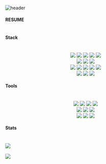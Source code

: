 ![header](https://capsule-render.vercel.app/api?type=venom&color=auto&height=300&section=header&text=Rolf.J&animation=fadeIn&fontColor=ffffff&fontSize=120)

#### RESUME
#
<div align="center">
 
</div>

#### Stack
#
<div align="center">
 <img src="https://img.shields.io/badge/iOS-000000?style=flat-square&logo=iOS&logoColor=white"/>
 <img src="https://img.shields.io/badge/Swift-FB5138?style=flat-square&logo=Swift&logoColor=white"/>
 <img src="https://img.shields.io/badge/SwiftUI-0075fe?style=flat-square&logo=Swift&logoColor=white"/>
 <img src="https://img.shields.io/badge/Xcode-147EFB?style=flat-square&logo=Xcode&logoColor=white"/>
 <img src="https://img.shields.io/badge/App Store Connect-ffffff?style=flat-square&logo=App Store&logoColor=2090f6"/>
 <br>
 <img src="https://img.shields.io/badge/Realm-39477F?style=flat-square&logo=Realm&logoColor=white"/>
 <img src="https://img.shields.io/badge/MongoDB-47A248?style=flat-square&logo=MongoDB&logoColor=white"/>
 <img src="https://img.shields.io/badge/Firebase-DD2C00?style=flat-square&logo=Firebase&logoColor=white"/>
 <br>
 <img src="https://img.shields.io/badge/C-A8B9CC?style=flat-square&logo=C&logoColor=white"/>
 <img src="https://img.shields.io/badge/C++-00599C?style=flat-square&logo=C++&logoColor=white"/>
 <img src="https://img.shields.io/badge/Python-3776AB?style=flat-square&logo=Python&logoColor=white"/>
 <img src="https://img.shields.io/badge/VSCode-ffffff?style=flat-square&logoColor=22a3f1"/>
 <img src="https://img.shields.io/badge/IntelliJ IDEA-000000?style=flat-square&logo=IntelliJ IDEA&logoColor=white"/>
 <br>
 <img src="https://img.shields.io/badge/Creality-000000?style=flat-square&logo=Creality&logoColor=white"/>
 <img src="https://img.shields.io/badge/Linux-FCC624?style=flat-square&logo=Linux&logoColor=white"/>
 <img src="https://img.shields.io/badge/Ubuntu-E954420?style=flat-square&logo=Ubuntu&logoColor=white"/>
</div>

#### Tools
#
<div align="center">
 <img src="https://img.shields.io/badge/GitHub-181717?style=flat-square&logo=Github&logoColor=white"/>
 <img src="https://img.shields.io/badge/Notion-000000?style=flat-square&logo=Notion&logoColor=white"/>
 <img src="https://img.shields.io/badge/Postman-FF6C37?style=flat-square&logo=Postman&logoColor=white"/>
 <img src="https://img.shields.io/badge/Sourcetree-0052CC?style=flat-square&logo=Sourcetree&logoColor=white"/>
 <br>
 <img src="https://img.shields.io/badge/Slack-4A154B?style=flat-square&logo=Slack&logoColor=white"/>
 <img src="https://img.shields.io/badge/Trello-0052CC?style=flat-square&logo=Trello&logoColor=white"/>
 <img src="https://img.shields.io/badge/Miro-050038?style=flat-square&logo=Miro&logoColor=white"/>
 <br>
 <img src="https://img.shields.io/badge/Discord-5862F2?style=flat-square&logo=Discord&logoColor=white"/>
 <img src="https://img.shields.io/badge/Zoom-085CFF?style=flat-square&logo=Zoom&logoColor=white"/>
 <img src="https://img.shields.io/badge/Google Meet-00897B?style=flat-square&logo=Google Meet&logoColor=white"/>
</div>

#### Stats
#
<div align="center"; style="display: flex; flex-direction: column;">
 <img class="img" src="https://github-readme-stats.vercel.app/api/top-langs/?username=DHIGHSOUL&theme=swift&layout=compact"/><br>
 <img class="img" src="https://github-readme-stats.vercel.app/api?username=DHIGHSOUL&show_icons=true&theme=swift"/>
</div>
